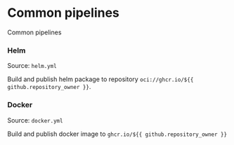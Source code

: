 # Common pipelines

Common pipelines

### Helm

Source: `helm.yml`

Build and publish helm package to repository `oci://ghcr.io/${{ github.repository_owner }}`.

### Docker

Source: `docker.yml`

Build and publish docker image to `ghcr.io/${{ github.repository_owner }}`